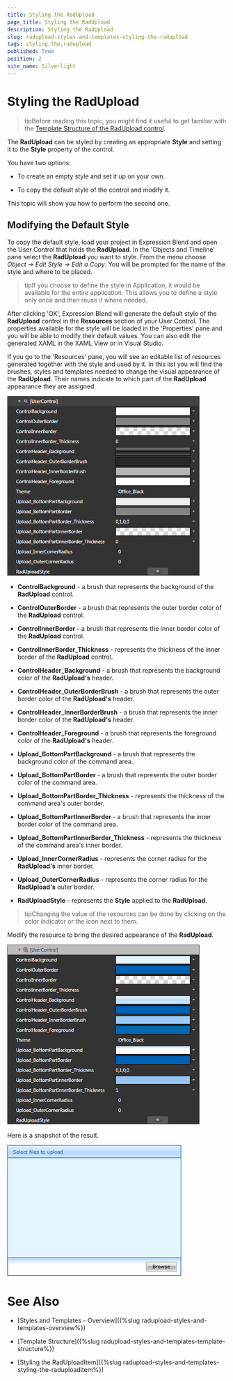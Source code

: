 ```yaml
---
title: Styling the RadUpload
page_title: Styling the RadUpload
description: Styling the RadUpload
slug: radupload-styles-and-templates-styling-the-radupload
tags: styling,the,radupload
published: True
position: 2
site_name: Silverlight
---
```


# Styling the RadUpload



>tipBefore reading this topic, you might find it useful to get familiar with the [Template Structure of the RadUpload control](#RadUpload_Template_Structure).

The __RadUpload__ can be styled by creating an appropriate __Style__ and setting it to the __Style__ property of the control. 

You have two options:

* To create an empty style and set it up on your own.

* To copy the default style of the control and modify it.

This topic will show you how to perform the second one.

## Modifying the Default Style

To copy the default style, load your project in Expression Blend and open the User Control that holds the __RadUpload__. In the 'Objects and Timeline' pane select the __RadUpload__ you want to style. From the menu choose *Object -> Edit Style -> Edit a Copy*. You will be prompted for the name of the style and where to be placed.

>tipIf you choose to define the style in Application, it would be available for the entire application. This allows you to define a style only once and then reuse it where needed.

After clicking 'OK', Expression Blend will generate the default style of the __RadUpload__ control in the __Resources__ section of your User Control. The properties available for the style will be loaded in the 'Properties' pane and you will be able to modify their default values. You can also edit the generated XAML in the XAML View or in Visual Studio.

If you go to the 'Resources' pane, you will see an editable list of resources generated together with the style and used by it. In this list you will find the brushes, styles and templates needed to change the visual appearance of the __RadUpload__. Their names indicate to which part of the __RadUpload__ appearance they are assigned.

![](images/RadUpload_Styles_and_Templates_Styling_the_RadUpload_01.png)

* __ControlBackground__ - a brush that represents the background of the __RadUpload__ control.

* __ControlOuterBorder__ - a brush that represents the outer border color of the __RadUpload__ control.

* __ControlInnerBorder__ - a brush that represents the inner border color of the __RadUpload__ control.

* __ControlInnerBorder_Thickness__ - represents the thickness of the inner border of the __RadUpload__ control.

* __ControlHeader_Background__ - a brush that represents the background color of the __RadUpload's__ header.

* __ControlHeader_OuterBorderBrush__ - a brush that represents the outer border color of the __RadUpload's__ header.

* __ControlHeader_InnerBorderBrush__ - a brush that represents the inner border color of the __RadUpload's__ header.

* __ControlHeader_Foreground__ - a brush that represents the foreground color of the __RadUpload's__ header.

* __Upload_BottomPartBackground__ - a brush that represents the background color of the command area.

* __Upload_BottomPartBorder__ - a brush that represents the outer border color of the command area.

* __Upload_BottomPartBorder_Thickness__ - represents the thickness of the command area's outer border.

* __Upload_BottomPartInnerBorder__ - a brush that represents the inner border color of the command area.

* __Upload_BottomPartInnerBorder_Thickness__ - represents the thickness of the command area's inner border.

* __Upload_InnerCornerRadius__ - represents the corner radius for the __RadUpload's__ inner border.

* __Upload_OuterCornerRadius__ - represents the corner radius for the __RadUpload's__ outer border.

* __RadUploadStyle__ - represents the __Style__ applied to the __RadUpload__.

>tipChanging the value of the resources can be done by clicking on the color indicator or the icon next to them.

Modify the resource to bring the desired appearance of the __RadUpload__. 

![](images/RadUpload_Styles_and_Templates_Styling_the_RadUpload_02.png)

Here is a snapshot of the result.

![](images/RadUpload_Styles_and_Templates_Styling_the_RadUpload_03.png)

# See Also

 * [Styles and Templates - Overview]({%slug radupload-styles-and-templates-overview%})

 * [Template Structure]({%slug radupload-styles-and-templates-template-structure%})

 * [Styling the RadUploadItem]({%slug radupload-styles-and-templates-styling-the-raduploaditem%})
